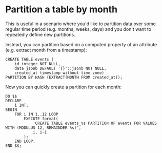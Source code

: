 # Partition a table by month

This is useful in a scenario where you'd like to partition data over some regular time period (e.g. months, weeks, days) and you don't want to repeatedly define new partitions.

Instead, you can partition based on a computed property of an attribute (e.g. extract month from a timestamp):

    CREATE TABLE events (
        id integer NOT NULL,
        data jsonb DEFAULT '{}'::jsonb NOT NULL,
        created_at timestamp without time zone)
    PARTITION BY HASH (EXTRACT(MONTH FROM created_at));

Now you can quickly create a partition for each month:

    DO $$
    DECLARE
        i INT;
    BEGIN
        FOR i IN 1..12 LOOP
            EXECUTE format(
                'CREATE TABLE events_%s PARTITION OF events FOR VALUES WITH (MODULUS 12, REMAINDER %s)',
                i, i-1
            );
        END LOOP;
    END $$;
